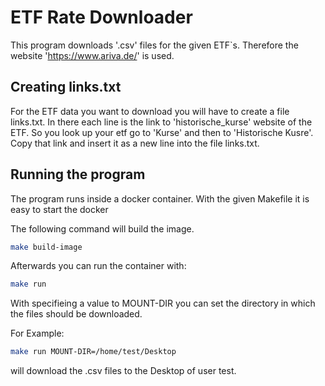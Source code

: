 # ETF Rate Downloader

This program downloads '.csv' files for the given ETF`s.
Therefore the website 'https://www.ariva.de/' is used.

## Creating links.txt
For the ETF data you want to download you will have to create a file links.txt.
In there each line is the link to 'historische_kurse' website of the ETF.
So you look up your etf go to 'Kurse' and then to 'Historische Kusre'. 
Copy that link and insert it as a new line into the file links.txt.

## Running the program
The program runs inside a docker container.
With the given Makefile it is easy to start the docker

The following command will build the image.
```bash
make build-image
```

Afterwards you can run the container with:
```bash
make run 
```
With specifieing a value to MOUNT-DIR you can set the directory in which the files should be downloaded.

For Example:

```bash
make run MOUNT-DIR=/home/test/Desktop
```

will download the .csv files to the Desktop of user test.